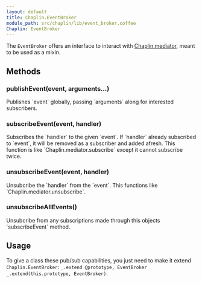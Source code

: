 ```yaml
---
layout: default
title: Chaplin.EventBroker
module_path: src/chaplin/lib/event_broker.coffee
Chaplin: EventBroker
---
```


The `EventBroker` offers an interface to interact with [Chaplin.mediator](./chaplin.mediator.html), meant to be used as a mixin.

<h2 id="methods">Methods</h2>

<h3 class="module-member" id="publishEvent">publishEvent(event, arguments...)</h3>
Publishes `event` globally, passing `arguments` along for interested subscribers.

<h3 class="module-member" id="subscribeEvent">subscribeEvent(event, handler)</h3>
Subscribes the `handler` to the given `event`. If `handler` already subscribed to `event`, it will be removed as a subscriber and added afresh. This function is like `Chaplin.mediator.subscribe` except it cannot subscribe twice.

<h3 class="module-member" id="unsubscribeEvent">unsubscribeEvent(event, handler)</h3>
Unsubcribe the `handler` from the `event`. This functions like `Chaplin.mediator.unsubscribe`.

<h3 class="module-member" id="unsubscribeAllEvents">unsubscribeAllEvents()</h3>
Unsubcribe from any subscriptions made through this objects `subscribeEvent` method.

## Usage

To give a class these pub/sub capabilities, you just need to make it extend `Chaplin.EventBroker`: <span class="coffeescript">`_.extend @prototype, EventBroker`</span> <span class="javascript">`_.extend(this.prototype, EventBroker)`</span>.
